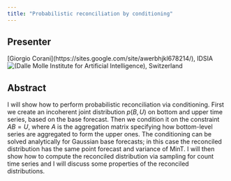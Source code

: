 ```yaml
---
title: "Probabilistic reconciliation by conditioning"
---
```


## Presenter

<div class = "figure">
[Giorgio Corani](https://sites.google.com/site/awerbhjkl678214/), IDSIA (Dalle Molle Institute for Artificial Intelligence), Switzerland
<img src="/img/corani.png" style="float:left;width=200px;height=200px">
</div>

## Abstract

I will show how to perform probabilistic reconciliation via conditioning. First we create an incoherent joint distribution $p(B,U)$ on bottom and upper time series, based on the base forecast. Then we condition it on the constraint $AB=U$, where $A$ is the aggregation matrix specifying how bottom-level series are aggregated to form the upper ones. The conditioning can be solved analytically for Gaussian base forecasts; in this case the reconciled distribution has the same point forecast and variance of MinT. I will then show how to compute the reconciled distribution via sampling for count time series and I will discuss some properties of the reconciled distributions.

